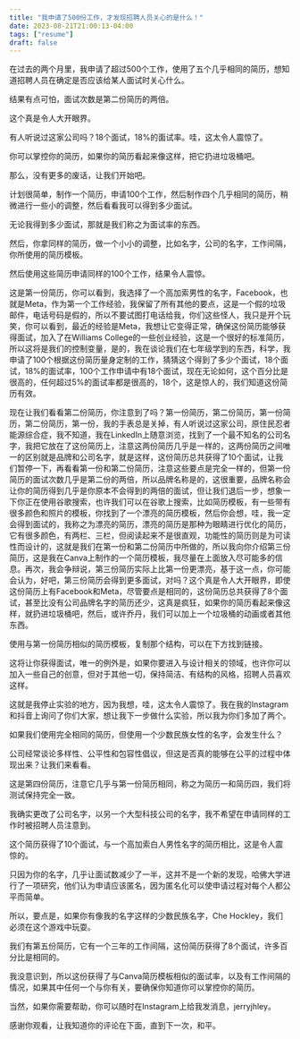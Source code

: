 ```yaml
---
title: "我申请了500份工作，才发现招聘人员关心的是什么！"
date: 2023-08-21T21:00:13-04:00
tags: ["resume"]
draft: false
---
```


在过去的两个月里，我申请了超过500个工作，使用了五个几乎相同的简历，想知道招聘人员在确定是否应该给某人面试时关心什么。

结果有点可怕，面试次数是第二份简历的两倍。

这个真是令人大开眼界。

有人听说过这家公司吗？18个面试，18%的面试率。哇，这太令人震惊了。

你可以掌控你的简历，如果你的简历看起来像这样，把它扔进垃圾桶吧。

那么，没有更多的废话，让我们开始吧。

计划很简单，制作一个简历，申请100个工作，然后制作四个几乎相同的简历，稍微进行一些小的调整，然后看看我可以得到多少面试。

无论我得到多少面试，那就是我们称之为面试率的东西。

然后，你拿同样的简历，做一个小小的调整，比如名字，公司的名字，工作间隔，你所使用的简历模板。

然后使用这些简历申请同样的100个工作，结果令人震惊。

这是第一份简历，你可以看到，我选择了一个高加索男性的名字，Facebook，也就是Meta，作为第一个工作经验，我保留了所有其他的要点，这是一个假的垃圾邮件，电话号码是假的，所以不要试图打电话给我，你们这些怪人，我只是开个玩笑，你可以看到，最近的经验是Meta，我想让它变得正常，确保这份简历能够获得面试，加入了在Williams College的一些创业经验，这是一个很好的标准简历，所以这将是我们的控制变量，是的，我在谈论我们在七年级学到的东西，科学，我申请了100个根据这份简历量身定制的工作，猜猜这个得到了多少个面试，18个面试，18%的面试率，100个工作申请中有18个面试，现在无论如何，这个百分比是很高的，任何超过5%的面试率都是很高的，18个，这是惊人的，我们知道这份简历有效。

现在让我们看看第二份简历，你注意到了吗？第一份简历，第二份简历，第一份简历，第二份简历，第一份，我的手表总是关掉，有人听说过这家公司，原住民忍者能源综合症，我不知道，我在LinkedIn上随意浏览，找到了一个最不知名的公司名字，我把它放在了这份简历上，注意这两份简历几乎是一样的，这两份简历之间唯一的区别就是品牌和公司名字，就是这样，这份简历总共获得了10个面试，让我们暂停一下，再看看第一份和第二份简历，注意这些要点是完全一样的，但第一份简历的面试次数几乎是第二份的两倍，所以品牌名称是的，这很重要，品牌名称会让你的简历得到几乎是你原本不会得到的两倍的面试，但让我们退后一步，想象一下你正在使用谷歌搜索，也许我们可以在谷歌上搜索，比如简历模板，有一些带有很多颜色和照片的模板，你找到了一个漂亮的简历模板，然后你会想，哇，我一定会得到面试的，我称之为漂亮的简历，漂亮的简历是那种为眼睛进行优化的简历，它有很多颜色，有两栏、三栏，但阅读起来不是很直观，功能性的简历则是为可读性而设计的，这就是我们在第一份和第二份简历中所做的，所以我向你介绍第三份简历，这是我在Canva上制作的一个简历模板，我尽量在上面放入尽可能多的信息。再次，我会争辩说，第三份简历实际上比第一份更漂亮，基于这一点，你可能会认为，好吧，第三份简历会得到更多面试，对吗？这个真是令人大开眼界，即使这份简历上有Facebook和Meta，尽管要点是相同的，这份简历总共获得了8个面试，甚至比没有公司品牌名字的简历还少，这真是疯狂，如果你的简历看起来像这样，就扔进垃圾桶吧，然后，或许乔丹，我们可以加上一个垃圾桶的动画或者其他东西。

使用与第一份简历相似的简历模板，复制那个结构，可以在下方找到链接。

这将让你获得面试，唯一的例外是，如果你要进入与设计相关的领域，也许你可以加入一些自己的创意，但对于其他一切，保持简洁、有结构的风格，招聘人员喜欢这样。

这就是我停止实验的地方，因为我想，哇，这太令人震惊了。我在我的Instagram和抖音上询问了你们大家，想让我下一步做什么实验，所以我为你们多加了两个。

如果我们使用完全相同的简历，但使用一个少数民族女性的名字，会发生什么？

公司经常谈论多样性、公平性和包容性倡议，但这是否真的能够在公平的过程中体现出来？让我们来看看。

这是第四份简历，注意它几乎与第一份简历相同，称之为简历一和简历四，我们将测试保持完全一致。

我确实更改了公司名字，以另一个大型科技公司的名字，我不希望在申请同样的工作时被招聘人员注意到。

这个简历获得了10个面试，与一个高加索白人男性名字的简历相比，这是令人震惊的。

只因为你的名字，几乎让面试数减少了一半，这并不是一个新的发现，哈佛大学进行了一项研究，他们认为申请应该匿名，因为匿名化可以使申请过程对每个人都公平而简单。

所以，要点是，如果你有像我的名字这样的少数民族名字，Che Hockley，我们必须在这个游戏中玩耍。

我们有第五份简历，它有一个三年的工作间隔，这份简历获得了8个面试，许多百分比是相同的。

我没意识到，所以这份获得了与Canva简历模板相似的面试率，以及有工作间隔的情况，如果其中任何一个与你有关，要确保你知道你可以掌控你的简历。

当然，如果你需要帮助，你可以随时在Instagram上给我发消息，jerryjhley。

感谢你观看，让我知道你的评论在下面，直到下一次，和平。